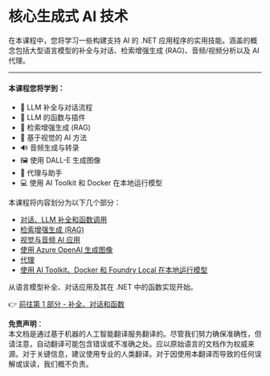 # 核心生成式 AI 技术

在本课程中，您将学习一些构建支持 AI 的 .NET 应用程序的实用技能。涵盖的概念包括大型语言模型的补全与对话、检索增强生成 (RAG)、音频/视频分析以及 AI 代理。

---

#### 本课程您将学到：

- 🌟 LLM 补全与对话流程  
- 🔗 LLM 的函数与插件  
- 🔎 检索增强生成 (RAG)  
- 👀 基于视觉的 AI 方法  
- 🔊 音频生成与转录  
- 🖼️ 使用 DALL-E 生成图像  
- 🧩 代理与助手  
- 💻 使用 AI Toolkit 和 Docker 在本地运行模型  

本课程将内容划分为以下几个部分：

- [对话、LLM 补全和函数调用](./01-lm-completions-functions.md)  
- [检索增强生成 (RAG)](./02-retrieval-augmented-generation.md)  
- [视觉与音频 AI 应用](./03-vision-audio.md)  
- [使用 Azure OpenAI 生成图像](./05-ImageGenerationOpenAI.md)  
- [代理](04-agents.md)  
- [使用 AI Toolkit、Docker 和 Foundry Local 在本地运行模型](../../../03-CoreGenerativeAITechniques/06-LocalModelRunners.md)  

从语言模型补全、对话应用及其在 .NET 中的函数实现开始。

👉 [前往第 1 部分 - 补全、对话和函数](./01-lm-completions-functions.md)  

**免责声明**：  
本文档是通过基于机器的人工智能翻译服务翻译的。尽管我们努力确保准确性，但请注意，自动翻译可能包含错误或不准确之处。应以原始语言的文档作为权威来源。对于关键信息，建议使用专业的人类翻译。对于因使用本翻译而导致的任何误解或误读，我们概不负责。